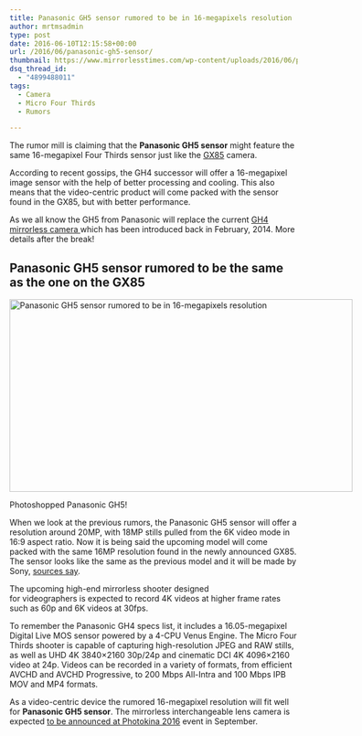 ```yaml
---
title: Panasonic GH5 sensor rumored to be in 16-megapixels resolution
author: mrtmsadmin
type: post
date: 2016-06-10T12:15:58+00:00
url: /2016/06/panasonic-gh5-sensor/
thumbnail: https://www.mirrorlesstimes.com/wp-content/uploads/2016/06/panasonic-gh5-sensor.jpg
dsq_thread_id:
  - "4899488011"
tags:
  - Camera
  - Micro Four Thirds
  - Rumors

---
```

The rumor mill is claiming that the **Panasonic GH5 sensor** might feature the same 16-megapixel Four Thirds sensor just like the [GX85][1] camera.

According to recent gossips, the GH4 successor will offer a 16-megapixel image sensor with the help of better processing and cooling. This also means that the video-centric product will come packed with the sensor found in the GX85, but with better performance.

As we all know the GH5 from Panasonic will replace the current <a href="http://amzn.to/1ZDJDq6" target="_blank" rel="nofollow">GH4 mirrorless camera </a>which has been introduced back in February, 2014. More details after the break!<!--more-->

## Panasonic GH5 sensor rumored to be the same as the one on the GX85

<div id="attachment_326" style="width: 960px" class="wp-caption alignnone">
  <img class="wp-image-326 size-full" title="Panasonic GH5 sensor rumored to be in 16-megapixels resolution" src="https://i0.wp.com/www.mirrorlesstimes.com/wp-content/uploads/2016/06/panasonic-gh5-sensor.jpg?resize=600%2C337&#038;ssl=1" alt="Panasonic GH5 sensor rumored to be in 16-megapixels resolution" width="600" height="337" srcset="https://i0.wp.com/www.mirrorlesstimes.com/wp-content/uploads/2016/06/panasonic-gh5-sensor.jpg?w=950&ssl=1 950w, https://i0.wp.com/www.mirrorlesstimes.com/wp-content/uploads/2016/06/panasonic-gh5-sensor.jpg?resize=300%2C169&ssl=1 300w, https://i0.wp.com/www.mirrorlesstimes.com/wp-content/uploads/2016/06/panasonic-gh5-sensor.jpg?resize=768%2C432&ssl=1 768w" sizes="(max-width: 600px) 100vw, 600px" data-recalc-dims="1" />
  
  <p class="wp-caption-text">
    Photoshopped Panasonic GH5!
  </p>
</div>

When we look at the previous rumors, the Panasonic GH5 sensor will offer a resolution around 20MP, with 18MP stills pulled from the 6K video mode in 16:9 aspect ratio. Now it is being said the upcoming model will come packed with the same 16MP resolution found in the newly announced GX85. The sensor looks like the same as the previous model and it will be made by Sony, <a href="http://www.43rumors.com/ft5-panasonic-gh5-will-have-same-gx80-sensor-but-better-performance/" target="_blank" rel="nofollow">sources say</a>.

The upcoming high-end mirrorless shooter designed for videographers is expected to record 4K videos at higher frame rates such as 60p and 6K videos at 30fps.

To remember the Panasonic GH4 specs list, it includes a 16.05-megapixel Digital Live MOS sensor powered by a 4-CPU Venus Engine. The Micro Four Thirds shooter is capable of capturing high-resolution JPEG and RAW stills, as well as UHD 4K 3840×2160 30p/24p and cinematic DCI 4K 4096×2160 video at 24p. Videos can be recorded in a variety of formats, from efficient AVCHD and AVCHD Progressive, to 200 Mbps All-Intra and 100 Mbps IPB MOV and MP4 formats.

As a video-centric device the rumored 16-megapixel resolution will fit well for **Panasonic GH5 sensor**. The mirrorless interchangeable lens camera is expected [to be announced at Photokina 2016][2] event in September.

 [1]: https://www.mirrorlesstimes.com/2016/04/panasonic-lumix-dmc-gx85/
 [2]: https://www.mirrorlesstimes.com/2016/04/panasonic-gh5-coming-photokina-2016/